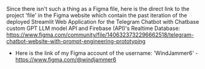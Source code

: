 Since there isn't such a thing as a Figma file, here is the direct link to the project 'file' in the Figma website which contain the past iteration of the deployed Streamlit Web Application for the Telegram Chatbot with Chatbase custom GPT LLM model API and Firebase (API)'s Realtime Database: 
https://www.figma.com/community/file/1406323732296662518/telegram-chatbot-website-with-prompt-engineering-prototyping

+ Here is the link of my Figma account of the username: 'WindJammer6' - https://www.figma.com/@windjammer6
